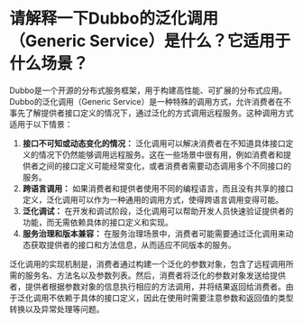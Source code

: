 # 请解释一下Dubbo的泛化调用（Generic Service）是什么？它适用于什么场景？

Dubbo是一个开源的分布式服务框架，用于构建高性能、可扩展的分布式应用。Dubbo的泛化调用（Generic Service）是一种特殊的调用方式，允许消费者在不事先了解提供者接口定义的情况下，通过泛化的方式调用远程服务。这种调用方式适用于以下情景：



1.  **接口不可知或动态变化的情况：** 泛化调用可以解决消费者在不知道具体接口定义的情况下仍然能够调用远程服务。这在一些场景中很有用，例如消费者和提供者之间的接口定义可能经常变化，或者消费者需要动态调用多个不同接口的服务。 
2.  **跨语言调用：** 如果消费者和提供者使用不同的编程语言，而且没有共享的接口定义，泛化调用可以作为一种通用的调用方式，使得跨语言调用变得可能。 
3.  **泛化调试：** 在开发和调试阶段，泛化调用可以帮助开发人员快速验证提供者的功能，而无需依赖具体的接口定义和实现。 
4.  **服务治理和版本兼容：** 在服务治理场景中，消费者可能需要通过泛化调用来动态获取提供者的接口和方法信息，从而适应不同版本的服务。 



泛化调用的实现机制是，消费者通过构建一个泛化的参数对象，包含了远程调用所需的服务名、方法名以及参数列表。然后，消费者将泛化的参数对象发送给提供者，提供者根据参数对象的信息执行相应的方法调用，并将结果返回给消费者。由于泛化调用不依赖于具体的接口定义，因此在使用时需要注意参数和返回值的类型转换以及异常处理等问题。


